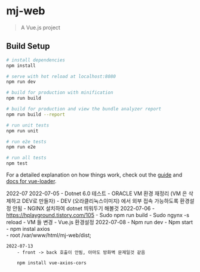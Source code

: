 # mj-web

> A Vue.js project

## Build Setup

``` bash
# install dependencies
npm install

# serve with hot reload at localhost:8080
npm run dev

# build for production with minification
npm run build

# build for production and view the bundle analyzer report
npm run build --report

# run unit tests
npm run unit

# run e2e tests
npm run e2e

# run all tests
npm test
```

For a detailed explanation on how things work, check out the [guide](http://vuejs-templates.github.io/webpack/) and [docs for vue-loader](http://vuejs.github.io/vue-loader).



2022-07
	2022-07-05 
		- Dotnet 6.0 테스트
		- ORACLE VM 환경 재정리 (VM 은 삭제하고 DEV로 만들자)
		- DEV (오라클리눅스이미지) 에서 외부 접속 가능하도록 환경설정 안됨
		- NGINX 설치하여 dotnet 띄워두기 해볼것
	2022-07-06 
		- https://hplayground.tistory.com/105
		- Sudo npm run build
		- Sudo ngynx -s reload
		- VM 들 변경
		- Vue.js 환경설정
	2022-07-08 
		- Npm run dev
		- Npm start
		- npm instal axios  
        - root /var/www/html/mj-web/dist;

	2022-07-13
	    - front -> back 호출이 안됨, 아마도 방화벽 문제일것 같음

		npm install vue-axios-cors